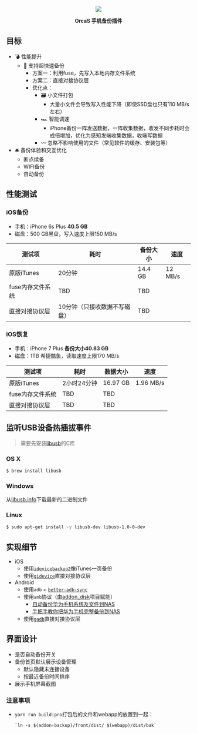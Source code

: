 <p align="center">
  <a href="https://orcastor.github.io/doc/">
    <img src="https://orcastor.github.io/doc/logo.svg">
  </a>
</p>

<p align="center"><strong>OrcaS 手机备份插件</strong></p>

## 目标

- 💣 性能提升
  - 🚀 支持超快速备份
    - 方案一：利用fuse，先写入本地内存文件系统
    - 方案二：直接对接协议层
    - 优化点：
      - 🗃 小文件打包
        - 大量小文件会导致写入性能下降（即使SSD盘也只有110 MB/s左右）
      - 🏎 智能调速
        - iPhone备份一阵发送数据，一阵收集数据，收发不同步耗时会成倍增加，优化为感知发端收集数据，收端写数据
      - 〰 忽略不影响使用的文件（常见软件的缓存、安装包等）
- 🛎 备份体验和交互优化
  - 断点续备
  - WIFI备份
  - 自动备份

## 性能测试

### iOS备份

- 手机：iPhone 6s Plus **40.5 GB**
- 磁盘：500 GB黑盘，写入速度上限150 MB/s

|测试项|耗时|备份大小|速度|
|-|-|-|-|
|原版iTunes|20分钟|14.4 GB|12 MB/s|
|fuse内存文件系统|TBD|TBD|
|直接对接协议层|10分钟（只接收数据不写磁盘）|TBD|

### iOS恢复

- 手机：iPhone 7 Plus **备份大小40.83 GB**
- 磁盘：1TB 希捷酷鱼，读取速度上限170 MB/s

|测试项|耗时|数据大小|速度|
|-|-|-|-|
|原版iTunes|2小时24分钟|16.97 GB|1.96 MB/s|
|fuse内存文件系统|TBD|TBD|
|直接对接协议层|TBD|TBD|

## 监听USB设备热插拔事件

> 需要先安装[libusb](https://github.com/gotmc/libusb)的C库

### OS X

```bash
$ brew install libusb
```

### Windows

从[libusb.info](https://libusb.info)下载最新的二进制文件

### Linux

```bash
$ sudo apt-get install -y libusb-dev libusb-1.0-0-dev
```

## 实现细节

- iOS
  - 使用[`idevicebackup2`](https://github.com/libimobiledevice/libimobiledevice)像iTunes一页备份
  - 使用[`gidevice`](https://github.com/orcastor/gidevice)直接对接协议层
- Android
  - 使用`adb` + [`better-adb-sync`](https://github.com/jb2170/better-adb-sync)
  - 使用`smb`协议（由[addon_disk](https://github.com/orcastor/addon-disk)项目赋能）
    - [自动备份华为手机系统及文件到NAS](https://www.oureiq.top:8812/2023/02/09/%E8%87%AA%E5%8A%A8%E5%A4%87%E4%BB%BD%E5%8D%8E%E4%B8%BA%E6%89%8B%E6%9C%BA%E7%B3%BB%E7%BB%9F%E5%8F%8A%E6%96%87%E4%BB%B6%E5%88%B0nas/)
    - [手把手教你把华为手机完整备份到NAS](https://www.cnblogs.com/djd66/p/16635579.html)
  - 使用[`gadb`](https://github.com/electricbubble/gadb)直接对接协议层

## 界面设计

- 是否自动备份开关
- 备份首页默认展示设备管理
  - 默认隐藏未连接设备
  - 按最近备份时间排序
- 展示手机屏幕截图

### 注意事项 

- `yarn run build:pro`打包后的文件和webapp的放置到一起：
  ``` shell
  `ln -s $(addon-backup)/front/dist/ $(webapp)/dist/bak`
  ```
